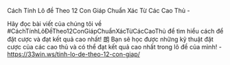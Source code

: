 Cách Tính Lô đề Theo 12 Con Giáp Chuẩn Xác Từ Các Cao Thủ - 

Hãy đọc bài viết của chúng tôi về #CáchTínhLôĐềTheo12ConGiápChuẩnXácTừCácCaoThủ để tìm hiểu cách để đặt cược và đạt kết quả cao nhất! 朗 Bạn sẽ học được những kỹ thuật đặt cược của các cao thủ và có thể đạt kết quả cao nhất trong lô đề của mình! - https://33win.ws/tinh-lo-de-theo-12-con-giap/
